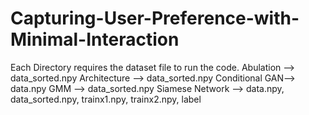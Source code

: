 # Capturing-User-Preference-with-Minimal-Interaction
Each Directory requires the dataset file to run the code.
Abulation --> data_sorted.npy
Architecture --> data_sorted.npy
Conditional GAN--> data.npy
GMM --> data_sorted.npy
Siamese Network --> data.npy, data_sorted.npy, trainx1.npy, trainx2.npy, label

